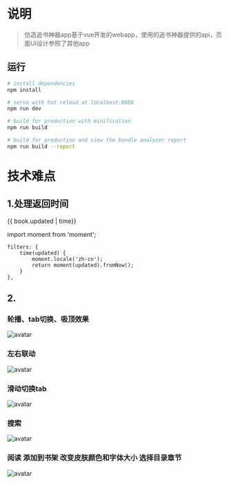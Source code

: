 # 说明

> 仿造追书神器app基于vue开发的webapp，使用的追书神器提供的api，页面UI设计参照了其他app

## 运行

``` bash
# install dependencies
npm install

# serve with hot reload at localhost:8080
npm run dev

# build for production with minification
npm run build

# build for production and view the bundle analyzer report
npm run build --report
```
# 技术难点
## 1.处理返回时间
<span class="time red">{{ book.updated | time}}</span>

import moment from 'moment';

    filters: {
        time(updated) {
            moment.locale('zh-cn');
            return moment(updated).fromNow();
        }
    },

## 2.


### 轮播、tab切换、吸顶效果
![avatar](https://github.com/zjx304/vueproject/blob/master/gif/%E5%90%B8%E9%A1%B6%E6%BB%91%E5%8A%A8%E5%88%87%E6%8D%A2%E6%95%88%E6%9E%9C.gif)
### 左右联动
![avatar](https://github.com/zjx304/vueproject/blob/master/gif/%E5%B7%A6%E5%8F%B3%E8%81%94%E5%8A%A8%E7%AD%9B%E9%80%89.gif)
### 滑动切换tab
![avatar](https://github.com/zjx304/vueproject/blob/master/gif/%E5%B7%A6%E5%8F%B3%E6%BB%91%E5%8A%A8.gif)
### 搜索
![avatar](https://github.com/zjx304/vueproject/blob/master/gif/%E6%90%9C%E7%B4%A2.gif)
### 阅读 添加到书架 改变皮肤颜色和字体大小 选择目录章节
![avatar](https://github.com/zjx304/vueproject/blob/master/gif/%E9%98%85%E8%AF%BB.gif)


